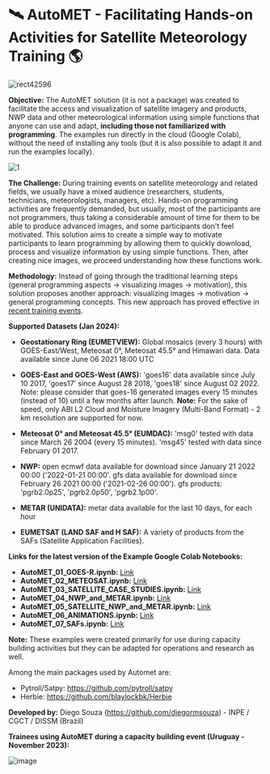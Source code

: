 # 🛰️ AutoMET - Facilitating Hands-on Activities for Satellite Meteorology Training 🌎

![rect42596](https://github.com/diegormsouza/automet/assets/54595784/e2452735-f752-44e5-9665-42438980a790)

**Objective:** The AutoMET solution (it is not a package) was created to facilitate the access and visualization of satellite imagery and products, NWP data and other meteorological information using simple functions that anyone can use and adapt, **including those not familiarized with programming**. The examples run directly in the cloud (Google Colab), without the need of installing any tools (but it is also possible to adapt it and run the examples locally).

![1](https://github.com/diegormsouza/automet/assets/54595784/f09c3af9-a5fc-46c4-ae96-f67364f24916)

**The Challenge:** During training events on satellite meteorology and related fields, we usually have a mixed audience (researchers, students, technicians, meteorologists, managers, etc). Hands-on programming activities are frequently demanded, but usually, most of the participants are not programmers, thus taking a considerable amount of time for them to be able to produce advanced images, and some participants don't feel motivated. This solution aims to create a simple way to motivate participants to learn programming by allowing them to quickly download, process and visualize information by using simple functions. Then, after creating nice images, we proceed understanding how these functions work.

**Methodology:** Instead of going through the traditional learning steps (general programming aspects -> visualizing images -> motivation), this solution proposes another approach: visualizing images -> motivation -> general programming concepts. This new approach has proved effective in [recent training events](https://moodle.cptec.inpe.br/course/view.php?id=31).

**Supported Datasets (Jan 2024):**

- **Geostationary Ring (EUMETVIEW):** Global mosaics (every 3 hours) with GOES-East/West, Meteosat 0°, Meteosat 45.5° and Himawari data. Data available since June 06 2021 18:00 UTC

- **GOES-East and GOES-West (AWS):** 'goes16' data available since July 10 2017, 'goes17' since August 28 2018, 'goes18' since August 02 2022. Note: please consider that goes-16 generated images every 15 minutes (instead of 10) until a few months after launch. **Note:** For the sake of speed, only ABI L2 Cloud and Moisture Imagery (Multi-Band Format) - 2 km resolution are supported for now.

- **Meteosat 0° and Meteosat 45.5° (EUMDAC):** 'msg0' tested with data since March 26 2004 (every 15 minutes). 'msg45' tested with data since February 01 2017.

- **NWP:** open ecmwf data available for download since January 21 2022 00:00 ('2022-01-21 00:00'. gfs data available for download since February 26 2021 00:00 ('2021-02-26 00:00'). gfs products: 'pgrb2.0p25', 'pgrb2.0p50', 'pgrb2.1p00'.

- **METAR (UNIDATA):** metar data available for the last 10 days, for each hour

- **EUMETSAT (LAND SAF and H SAF):** A variety of products from the SAFs (Satellite Application Facilities).

**Links for the latest version of the Example Google Colab Notebooks:**

- **AutoMET_01_GOES-R.ipynb:** [Link](https://colab.research.google.com/drive/1zuK7b4RmtECoNqPyiNi2Cb8t_psaQFJB?usp=sharing)
- **AutoMET_02_METEOSAT.ipynb:** [Link](https://colab.research.google.com/drive/1hWFwf_Ftz-Aod6Tr5V6hK7jKYMb8LL9t?usp=sharing)
- **AutoMET_03_SATELLITE_CASE_STUDIES.ipynb:** [Link](https://colab.research.google.com/drive/1WvX0cshlUyYFbNSmv4wKujXp5SRqmumG?usp=sharing)
- **AutoMET_04_NWP_and_METAR.ipynb:** [Link](https://colab.research.google.com/drive/1ynhgk0RAk9WxKWEv9ER1aF8GQh9iXeML?usp=sharing)
- **AutoMET_05_SATELLITE_NWP_and_METAR.ipynb:** [Link](https://colab.research.google.com/drive/1cWBawfkh-SygeXx7nZGDb4aF-8f_U6_c?usp=sharing)
- **AutoMET_06_ANIMATIONS.ipynb:** [Link](https://colab.research.google.com/drive/1TxgTEYYLxNhd1gHZfvcK-GdhvG4yjtz0?usp=sharing)
- **AutoMET_07_SAFs.ipynb:** [Link](https://colab.research.google.com/drive/1iTiWOu9mk5CePaz77JQRqyBdUkJKD2Gj?usp=sharing)

**Note:** These examples were created primarily for use during capacity building activities but they can be adapted for operations and research as well.

Among the main packages used by Automet are:
- Pytroll/Satpy: https://github.com/pytroll/satpy 
- Herbie: https://github.com/blaylockbk/Herbie

**Developed by:** Diego Souza (https://github.com/diegormsouza) - INPE / CGCT / DISSM (Brazil)

**Trainees using AutoMET during a capacity building event (Uruguay - November 2023):**

![image](https://github.com/diegormsouza/automet/assets/54595784/0c3523b3-d9dc-484a-bf6b-806da5e52552)

